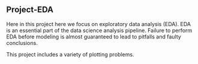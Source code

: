 ## Project-EDA

Here in this project here we focus on exploratory data analysis (EDA). EDA is an essential part of the data science analysis pipeline. Failure to perform EDA before modeling is almost guaranteed to lead to pitfalls and faulty conclusions. 

This project includes a variety of plotting problems. 

